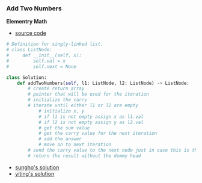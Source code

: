 ### Add Two Numbers

**Elementry Math**
- [source code](source/carry.py)
```python
# Definition for singly-linked list.
# class ListNode:
#     def __init__(self, x):
#         self.val = x
#         self.next = None

class Solution:
    def addTwoNumbers(self, l1: ListNode, l2: ListNode) -> ListNode:
        # create return array
        # pointer that will be used for the iteration
        # initialize the carry
        # iterate until either l1 or l2 are empty
            # initialize x, y
            # if l1 is not empty assign x as l1.val
            # if l2 is not empty assign y as l2.val
            # get the sum value
            # get the carry value for the next iteration
            # add the answer
            # move on to next iteration
        # send the carry value to the next node just in case this is the end of the iteration
        # return the result without the dummy head
```

- [sungho's solution](source/prev.py)
- [yiting's solution](source/yiting.py)

